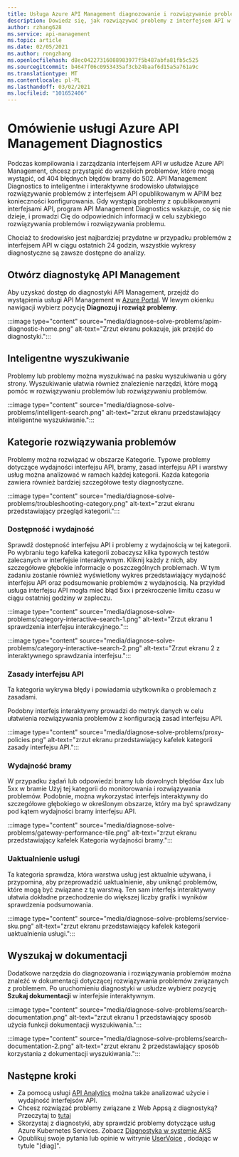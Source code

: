 ```yaml
---
title: Usługa Azure API Management diagnozowanie i rozwiązywanie problemów
description: Dowiedz się, jak rozwiązywać problemy z interfejsem API w usłudze Azure API Management przy użyciu narzędzia diagnozowanie i rozwiązywanie w Azure Portal.
author: rzhang628
ms.service: api-management
ms.topic: article
ms.date: 02/05/2021
ms.author: rongzhang
ms.openlocfilehash: d8ec04227316088983977f5b487abfa81fb5c525
ms.sourcegitcommit: b4647f06c0953435af3cb24baaf6d15a5a761a9c
ms.translationtype: MT
ms.contentlocale: pl-PL
ms.lasthandoff: 03/02/2021
ms.locfileid: "101652406"
---
```

# <a name="azure-api-management-diagnostics-overview"></a>Omówienie usługi Azure API Management Diagnostics

Podczas kompilowania i zarządzania interfejsem API w usłudze Azure API Management, chcesz przystąpić do wszelkich problemów, które mogą wystąpić, od 404 błędnych błędów bramy do 502. API Management Diagnostics to inteligentne i interaktywne środowisko ułatwiające rozwiązywanie problemów z interfejsem API opublikowanym w APIM bez konieczności konfigurowania. Gdy wystąpią problemy z opublikowanymi interfejsami API, program API Management Diagnostics wskazuje, co się nie dzieje, i prowadzi Cię do odpowiednich informacji w celu szybkiego rozwiązywania problemów i rozwiązywania problemu.

Chociaż to środowisko jest najbardziej przydatne w przypadku problemów z interfejsem API w ciągu ostatnich 24 godzin, wszystkie wykresy diagnostyczne są zawsze dostępne do analizy.

## <a name="open-api-management-diagnostics"></a>Otwórz diagnostykę API Management

Aby uzyskać dostęp do diagnostyki API Management, przejdź do wystąpienia usługi API Management w [Azure Portal](https://portal.azure.com). W lewym okienku nawigacji wybierz pozycję **Diagnozuj i rozwiąż problemy**.

:::image type="content" source="media/diagnose-solve-problems/apim-diagnostic-home.png" alt-text="Zrzut ekranu pokazuje, jak przejść do diagnostyki.":::



## <a name="intelligent-search"></a>Inteligentne wyszukiwanie

Problemy lub problemy można wyszukiwać na pasku wyszukiwania u góry strony. Wyszukiwanie ułatwia również znalezienie narzędzi, które mogą pomóc w rozwiązywaniu problemów lub rozwiązywaniu problemów. 

:::image type="content" source="media/diagnose-solve-problems/intelligent-search.png" alt-text="zrzut ekranu przedstawiający inteligentne wyszukiwanie.":::


## <a name="troubleshooting-categories"></a>Kategorie rozwiązywania problemów

Problemy można rozwiązać w obszarze Kategorie. Typowe problemy dotyczące wydajności interfejsu API, bramy, zasad interfejsu API i warstwy usług można analizować w ramach każdej kategorii. Każda kategoria zawiera również bardziej szczegółowe testy diagnostyczne. 

:::image type="content" source="media/diagnose-solve-problems/troubleshooting-category.png" alt-text="zrzut ekranu przedstawiający przegląd kategorii.":::


### <a name="availability-and-performance"></a>Dostępność i wydajność

Sprawdź dostępność interfejsu API i problemy z wydajnością w tej kategorii. Po wybraniu tego kafelka kategorii zobaczysz kilka typowych testów zalecanych w interfejsie interaktywnym. Kliknij każdy z nich, aby szczegółowe głębokie informacje o poszczególnych problemach. W tym zadaniu zostanie również wyświetlony wykres przedstawiający wydajność interfejsu API oraz podsumowanie problemów z wydajnością. Na przykład usługa interfejsu API mogła mieć błąd 5xx i przekroczenie limitu czasu w ciągu ostatniej godziny w zapleczu. 

:::image type="content" source="media/diagnose-solve-problems/category-interactive-search-1.png" alt-text="Zrzut ekranu 1 sprawdzenia interfejsu interakcyjnego.":::



:::image type="content" source="media/diagnose-solve-problems/category-interactive-search-2.png" alt-text="Zrzut ekranu 2 z interaktywnego sprawdzania interfejsu.":::

### <a name="api-policies"></a>Zasady interfejsu API

Ta kategoria wykrywa błędy i powiadamia użytkownika o problemach z zasadami. 

Podobny interfejs interaktywny prowadzi do metryk danych w celu ułatwienia rozwiązywania problemów z konfiguracją zasad interfejsu API.

:::image type="content" source="media/diagnose-solve-problems/proxy-policies.png" alt-text="zrzut ekranu przedstawiający kafelek kategorii zasady interfejsu API.":::

### <a name="gateway-performance"></a>Wydajność bramy 

W przypadku żądań lub odpowiedzi bramy lub dowolnych błędów 4xx lub 5xx w bramie Użyj tej kategorii do monitorowania i rozwiązywania problemów. Podobnie, można wykorzystać interfejs interaktywny do szczegółowe głębokiego w określonym obszarze, który ma być sprawdzany pod kątem wydajności bramy interfejsu API. 

:::image type="content" source="media/diagnose-solve-problems/gateway-performance-tile.png" alt-text="zrzut ekranu przedstawiający kafelek Kategoria wydajności bramy.":::

### <a name="service-upgrade"></a>Uaktualnienie usługi

Ta kategoria sprawdza, która warstwa usług jest aktualnie używana, i przypomina, aby przeprowadzić uaktualnienie, aby uniknąć problemów, które mogą być związane z tą warstwą. Ten sam interfejs interaktywny ułatwia dokładne przechodzenie do większej liczby grafik i wyników sprawdzenia podsumowania. 

:::image type="content" source="media/diagnose-solve-problems/service-sku.png" alt-text="zrzut ekranu przedstawiający kafelek kategorii uaktualnienia usługi.":::

## <a name="search-documentation"></a>Wyszukaj w dokumentacji

Dodatkowe narzędzia do diagnozowania i rozwiązywania problemów można znaleźć w dokumentacji dotyczącej rozwiązywania problemów związanych z problemem. Po uruchomieniu diagnostyki w usłudze wybierz pozycję **Szukaj dokumentacji** w interfejsie interaktywnym. 

 :::image type="content" source="media/diagnose-solve-problems/search-documentation.png" alt-text="zrzut ekranu 1 przedstawiający sposób użycia funkcji dokumentacji wyszukiwania.":::


 :::image type="content" source="media/diagnose-solve-problems/search-documentation-2.png" alt-text="zrzut ekranu 2 przedstawiający sposób korzystania z dokumentacji wyszukiwania.":::


## <a name="next-steps"></a>Następne kroki

* Za pomocą usługi [API Analytics](howto-use-analytics.md) można także analizować użycie i wydajność interfejsów API. 
* Chcesz rozwiązać problemy związane z Web Appsą z diagnostyką? Przeczytaj to [tutaj](../app-service/overview-diagnostics.md)
* Skorzystaj z diagnostyki, aby sprawdzić problemy dotyczące usług Azure Kubernetes Services. Zobacz [Diagnostyka w systemie AKS](../aks/concepts-diagnostics.md)
* Opublikuj swoje pytania lub opinie w witrynie [UserVoice](https://feedback.azure.com/forums/248703-api-management) , dodając w tytule "[diag]".
